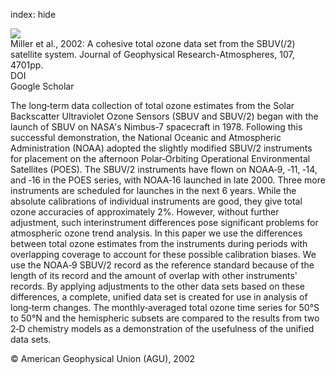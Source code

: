 index: hide

<div class="Citation">
    <div class="Citation-thumb CitationThumb-linked"  data-href="https://doi.org/10.1029/2001jd000853">
      <img src="https://static.claimspace.cloud/climate-study-static/refs/thumbs/9/Miller_et_al_2002-thumb.png" />
    </div>

  <div class="Citation-body">
    <div class="Citation-text">Miller et al., 2002: A cohesive total ozone data set from the SBUV(/2) satellite system. <span class="Article-journal">Journal of Geophysical Research-Atmospheres, </span><span class="Article-volume">107, </span>4701pp.</div>
    <div class="Citation-links">
      <div class="CitationLink" data-href="https://doi.org/10.1029/2001jd000853">
        <div class="CitationLink-icon CitationLink-Doi"></div>
        <div class="CitationLink-text">DOI</div>
      </div>
      <div class="CitationLink" data-href="https://scholar.google.com/scholar?q=10.1029/2001jd000853">
        <div class="CitationLink-icon CitationLink-Scholar"></div>
        <div class="CitationLink-text">Google Scholar</div>
      </div>
    </div>
  </div>
</div>

The long‐term data collection of total ozone estimates from the Solar Backscatter Ultraviolet Ozone Sensors (SBUV and SBUV/2) began with the launch of SBUV on NASA's Nimbus‐7 spacecraft in 1978. Following this successful demonstration, the National Oceanic and Atmospheric Administration (NOAA) adopted the slightly modified SBUV/2 instruments for placement on the afternoon Polar‐Orbiting Operational Environmental Satellites (POES). The SBUV/2 instruments have flown on NOAA‐9, ‐11, ‐14, and ‐16 in the POES series, with NOAA‐16 launched in late 2000. Three more instruments are scheduled for launches in the next 6 years. While the absolute calibrations of individual instruments are good, they give total ozone accuracies of approximately 2%. However, without further adjustment, such interinstrument differences pose significant problems for atmospheric ozone trend analysis. In this paper we use the differences between total ozone estimates from the instruments during periods with overlapping coverage to account for these possible calibration biases. We use the NOAA‐9 SBUV/2 record as the reference standard because of the length of its record and the amount of overlap with other instruments' records. By applying adjustments to the other data sets based on these differences, a complete, unified data set is created for use in analysis of long‐term changes. The monthly‐averaged total ozone time series for 50°S to 50°N and the hemispheric subsets are compared to the results from two 2‐D chemistry models as a demonstration of the usefulness of the unified data sets.

<div class="Citation-copy">
&copy; American Geophysical Union (AGU), 2002
</div>